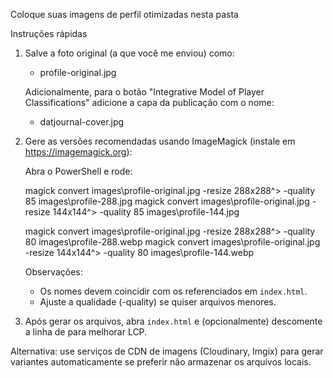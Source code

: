 Coloque suas imagens de perfil otimizadas nesta pasta

Instruções rápidas

1) Salve a foto original (a que você me enviou) como:
   - profile-original.jpg

   Adicionalmente, para o botão "Integrative Model of Player Classifications" adicione a capa da publicação com o nome:
      - datjournal-cover.jpg

2) Gere as versões recomendadas usando ImageMagick (instale em https://imagemagick.org):

   Abra o PowerShell e rode:

   magick convert images\profile-original.jpg -resize 288x288^> -quality 85 images\profile-288.jpg
   magick convert images\profile-original.jpg -resize 144x144^> -quality 85 images\profile-144.jpg

   magick convert images\profile-original.jpg -resize 288x288^> -quality 80 images\profile-288.webp
   magick convert images\profile-original.jpg -resize 144x144^> -quality 80 images\profile-144.webp

   Observações:
   - Os nomes devem coincidir com os referenciados em `index.html`.
   - Ajuste a qualidade (-quality) se quiser arquivos menores.

3) Após gerar os arquivos, abra `index.html` e (opcionalmente) descomente a linha de <link rel="preload"> para melhorar LCP.

Alternativa: use serviços de CDN de imagens (Cloudinary, Imgix) para gerar variantes automaticamente se preferir não armazenar os arquivos locais.

